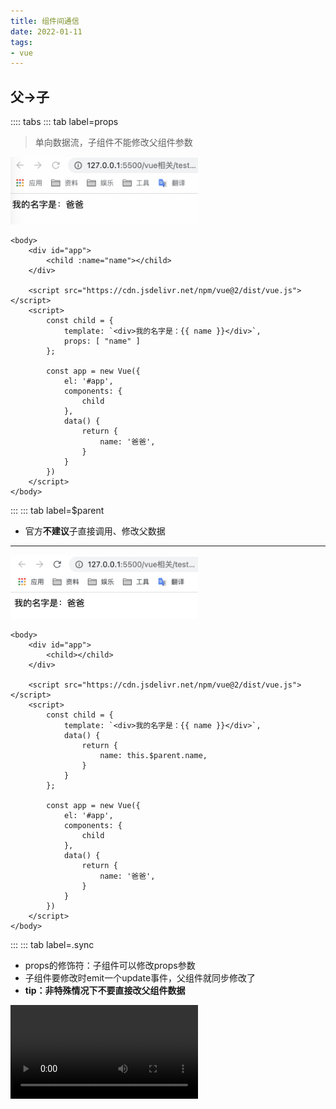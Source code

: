 ```yaml
---
title: 组件间通信
date: 2022-01-11
tags:
- vue
---
```

## 父->子
:::: tabs
::: tab label=props
>单向数据流，子组件不能修改父组件参数

<img src="./assets/props1.png" style="width:300px;">

```html{3,9-10,20}
<body>
    <div id="app">
        <child :name="name"></child>
    </div>

    <script src="https://cdn.jsdelivr.net/npm/vue@2/dist/vue.js"></script>
    <script>
        const child = {
            template: `<div>我的名字是：{{ name }}</div>`,
            props: [ "name" ]
        };

        const app = new Vue({
            el: '#app',
            components: {
                child
            },
            data() {
                return {
                    name: '爸爸',
                }
            }
        })
    </script>
</body>
```
:::
::: tab label=$parent
* 官方**不建议**子直接调用、修改父数据
---
<img src="./assets/props2.png" style="width:300px;">

```html{12,24}
<body>
    <div id="app">
        <child></child>
    </div>

    <script src="https://cdn.jsdelivr.net/npm/vue@2/dist/vue.js"></script>
    <script>
        const child = {
            template: `<div>我的名字是：{{ name }}</div>`,
            data() {
                return {
                    name: this.$parent.name,
                }
            }
        };

        const app = new Vue({
            el: '#app',
            components: {
                child
            },
            data() {
                return {
                    name: '爸爸',
                }
            }
        })
    </script>
</body>
```
:::
::: tab label=.sync
* props的修饰符：子组件可以修改props参数
* 子组件要修改时emit一个update事件，父组件就同步修改了
* **tip：非特殊情况下不要直接改父组件数据**

<video src="./assets/props5.mp4" style="width:300px;" controls />

```html{4,15,19-28}
<body>
    <div id="app">
        父组件内：{{name}}
        <child :name.sync="name"></child>
    </div>

    <script src="https://cdn.jsdelivr.net/npm/vue@2/dist/vue.js"></script>
    <script>
        const child = {
            template: `
            <div>
                子组件内：{{ myName }}
            </div>
            `,
            props: [ 'name' ],
            mounted() {
                setTimeout(() => this.myName = '儿子', 2000)
            },
            computed: {
                myName: {
                    get() {
                        return this.name;
                    },
                    set(newVal) {
                        this.$emit('update:name', newVal);
                    }
                }
            }
        };

        const app = new Vue({
            el: '#app',
            components: {
                child
            },
            data() {
                return {
                    name: '爸爸'
                }
            }
        })
    </script>
</body>
```
:::
::: tab label=v-model
* v-model子组件拿的props一定是`value`
* 发射的事件名默认是`input`，可以通过【model:{event: 'eName'}】来修改

<video src="./assets/props6.mp4" style="width:300px;" controls />

```html{4,15-16,26}
<body>
    <div id="app">
        父组件内：{{name}}
        <child v-model="name"></child>
    </div>

    <script src="https://cdn.jsdelivr.net/npm/vue@2/dist/vue.js"></script>
    <script>
        const child = {
            template: `
            <div>
                子组件内：{{ myName }}
            </div>
            `,
            props: [ 'value' ],
            model: { event: 'inputVal' },
            mounted() {
                setTimeout(() => this.myName = '儿子', 2000)
            },
            computed: {
                myName: {
                    get() {
                        return this.value;
                    },
                    set(newVal) {
                        this.$emit('inputVal', newVal);
                    }
                }
            }
        };

        const app = new Vue({
            el: '#app',
            components: {
                child
            },
            data() {
                return {
                    name: '爸爸'
                }
            }
        })
    </script>
</body>
```
:::
::::
## 子->父
:::: tabs
::: tab label=$emit
<video src="./assets/props3.mp4" style="width:400px;" controls />

```html{3-4,22,38-40}
<body>
    <div id="app">
        父组件内的name:{{name}}
        <child @btn-clk="change"></child>
    </div>

    <script src="https://cdn.jsdelivr.net/npm/vue@2/dist/vue.js"></script>
    <script>
        const child = {
            template: `
            <div>
                <button @click='clk'>按钮</button>
            </div>
            `,
            data() {
                return {
                    name: '儿子',
                }
            },
            methods: {
                clk() {
                    this.$emit('btn-clk', this.name);
                }
            }
        };

        const app = new Vue({
            el: '#app',
            components: {
                child
            },
            data() {
                return {
                    name: '爸爸',
                }
            },
            methods: {
                change(newName) {
                    this.name = newName;
                }
            }
        })
    </script>
</body>
```
:::
::: tab label=$refs
* 通过ref收集子组件实例，**通过实例获取子组件上的属性或调用方法**
* $refs 只会在**组件渲染完成之后生效**，并且它们不是响应式的。这仅作为一个用于直接操作子组件的“逃生舱”——你**应该避免在模板或计算属性中访问 $refs**。
---
<img src="./assets/props4.png" style="width:300px;">

```html{26-28}
<body>
    <div id="app">
        <child ref="child"></child>
    </div>

    <script src="https://cdn.jsdelivr.net/npm/vue@2/dist/vue.js"></script>
    <script>
        const child = {
            template: `
            <div>
                子组件name:{{name}}
            </div>
            `,
            data() {
                return {
                    name: '儿子',
                }
            }
        };

        const app = new Vue({
            el: '#app',
            components: {
                child
            },
            mounted() {
                console.log('父组件mounted:', this.$refs.child.name)
            }
        })
    </script>
</body>
```
:::
::: tab label=$children
* 可以拿到所有子组件的数组
* 一般不这么用，一般都是【$refs】拿。除非某个父组件的子组件都是同一个子组件的复用，这个方法比较适合

<video src="./assets/props9.mp4" style="width:300px;" controls />

```html{21-23,38}
<body>
    <div id="app">
        父组件内：{{name}}
        <child></child>
    </div>

    <script src="https://cdn.jsdelivr.net/npm/vue@2/dist/vue.js"></script>
    <script>
        const child = {
            template: `
            <div>
                子组件：{{ name }}
            </div>
            `,
            data() {
                return {
                    name: '儿子',
                }
            },
            methods: {
                changeName() {
                    this.name = "张三"
                }
            }
        };

        const app = new Vue({
            el: '#app',
            components: {
                child
            },
            data() {
                return {
                    name: '爸爸'
                }
            },
            mounted() {
                setTimeout(() => this.$children[0].changeName(), 2000)
            }
        })
    </script>
</body>
```
:::
::: tab label=作用域slot
* 父组件使用子组件slot的时候，可以使用作用域slot，子组件可以传递

<img src="./assets/props15.png" style="width:300px;">

```html{3-5,13}
<body>
    <div id="app">
        <child v-slot="data">
            {{data.money}} 元
        </child>
    </div>

    <script src="https://cdn.jsdelivr.net/npm/vue@2/dist/vue.js"></script>
    <script>
        const child = {
            template: `
            <div>
                <slot :money="money"/>
            </div>
            `,
            data() {
                return {
                    money: 1000
                }
            }
        };

        const app = new Vue({
            el: '#app',
            components: {
                child
            }
        })
    </script>
</body>
```
:::
::::
## 跨级共享
:::: tabs
::: tab label=$root
* 获取根组件，无论多少级都可以获取

<video src="./assets/props11.mp4" style="width:300px;" controls />

```html{17,33-35}
<body>
    <div id="app">
        根组件内：{{name}}
        <child></child>
    </div>

    <script src="https://cdn.jsdelivr.net/npm/vue@2/dist/vue.js"></script>
    <script>
        const child = {
            template: `
            <div>
                <button @click="change">子组件按钮</button>
            </div>
            `,
            methods: {
                change() {
                    this.$root.changeName("张三")
                }
            }
        };

        const app = new Vue({
            el: '#app',
            components: {
                child
            },
            data() {
                return {
                    name: '爸爸'
                }
            },
            methods: {
                changeName(newName) {
                    this.name = newName;
                }
            }
        })
    </script>
</body>
```
:::
::: tab label=$attrs
* 跨级传参，子组件对下级【v-bind="$attrs"】
* **子组件内不能对数据有任何处理，也不能用props接收**，要使用可以用`$attrs`来获取值。
* 如果子组件要接受props的话，传给孙组件的时候可以用【v-bind="$props"】替代

<img src="./assets/props7.png" style="width:300px;">

```html{4,12,20-21}
<body>
    <div id="app">
        父组件内：{{name}}
        <child :name="name"></child>
    </div>

    <script src="https://cdn.jsdelivr.net/npm/vue@2/dist/vue.js"></script>
    <script>
        const grandchild = {
            template: `
            <div>
                孙组件内：{{ $attrs.name }}
            </div>
            `, 
        };

        const child = {
            template: `
            <div>
                子组件内：{{ $attrs.name }}
                <grandchild v-bind="$attrs" />
            </div>
            `,
            components: {
                grandchild
            }
        };

        const app = new Vue({
            el: '#app',
            components: {
                child
            },
            data() {
                return {
                    name: '爸爸'
                }
            }
        })
    </script>
</body>
```
:::
::: tab label=$listeners
* 父组件对子组件的所有事件监听器
* 可以直接把父组件的所有监听器传给孙组件【v-on="$listeners"】

<video src="./assets/props8.mp4" style="width:300px" controls />

```html{4,12,17,25}
<body>
    <div id="app">
        父组件内：{{name}}
        <child @change-name="change"></child>
    </div>

    <script src="https://cdn.jsdelivr.net/npm/vue@2/dist/vue.js"></script>
    <script>
        const grandchild = {
            template: `
            <div>
                <button @click="btnClk">孙组件按钮</button>
            </div>
            `,
            methods: {
                btnClk() {
                    this.$emit('change-name', '张三')
                }
            }
        };

        const child = {
            template: `
            <div>
                <grandchild v-on="$listeners" />
            </div>
            `,
            components: {
                grandchild
            },
        };

        const app = new Vue({
            el: '#app',
            components: {
                child
            },
            data() {
                return {
                    name: '爸爸'
                }
            },
            methods: {
                change(newVal) {
                    this.name = newVal;
                }
            }
        })
    </script>
</body>
```
* 也可以只传某一个
```html
<grandchild @change-name="$listeners['change-name']" />
```
:::
::: tab label=provide
* 提供给后代组件公用的数据或方法。**不是响应式的，所以尽量传递常量或者方法**
* 后代需要使用的位置用inject来注入方法。
* 注：【provide:{}】不能拿到this，可以传递函数或常量，【provide()】可以拿到this

<video src="./assets/props12.mp4" style="width:300px;" controls />

```html{13,16,29-34}
<body>
    <div id="app">
        根组件内：{{name}}
        <child></child>
    </div>

    <script src="https://cdn.jsdelivr.net/npm/vue@2/dist/vue.js"></script>
    <script>
        const child = {
            template: `
            <div>
                子组件内：{{ name }}
                <button @click="changeName('张三')">子组件按钮</button>
            </div>
            `,
            inject: [ 'changeName', 'name' ]
        };

        const app = new Vue({
            el: '#app',
            components: {
                child
            },
            data() {
                return {
                    name: '爸爸'
                }
            },
            provide() {
                return {
                    changeName: this.changeName,
                    name: this.name
                }
            },
            methods: {
                changeName(newName) {
                    this.name = newName;
                }
            }
        })
    </script>
</body>
```
:::
::: tab label=$bus
* 通过原型链上共享一个VUE实例来共享事件监听
* 三种定义方式
```js
// Bus.js
import Vue from "vue"
export default new Vue()

// 方法二 直接挂载到全局
// main.js
import Vue from "vue"
Vue.prototype.$bus = new Vue()

// 方法三 注入到 Vue 根对象上
// main.js
import Vue from "vue"
new Vue({
    el:"#app",
    data:{
        $bus: new Vue()
    }
})
```
* 例：

<video src="./assets/props13.mp4" style="width:300px;" controls />

```html{9,18-20,35-37,39-41}
<body>
    <div id="app">
        根组件内：{{ count }}
        <child></child>
    </div>

    <script src="https://cdn.jsdelivr.net/npm/vue@2/dist/vue.js"></script>
    <script>
        Vue.prototype.$bus = new Vue();

        const child = {
            template: `
            <div>
                <button @click="btnClk">子组件按钮</button>
            </div>
            `,
            methods: {
                btnClk() {
                    this.$bus.$emit('addCount');
                }
            }
        };

        const app = new Vue({
            el: '#app',
            components: {
                child
            },
            data() {
                return {
                    count: 0,
                }
            },
            mounted() {
                this.$bus.$on('addCount', () => {
                    this.count++;
                })
            },
            destroyed() {
                this.$bus.$off('addCount');
            },
        })
    </script>
</body>
```
:::
::::
## VueX
::: tip
* [VueX官网](https://vuex.vuejs.org/zh/#%E4%BB%80%E4%B9%88%E6%98%AF-%E7%8A%B6%E6%80%81%E7%AE%A1%E7%90%86%E6%A8%A1%E5%BC%8F)
* 状态管理模式。它采用集中式存储管理应用的所有组件的状态，并以相应的规则保证状态以一种可预测的方式发生变化。
* 配合vue-devtools，可以生成状态快照，方便调试
:::
:::: tabs
::: tab label=概念
<img src="./assets/vuex.png" style="width:500px;">

* 通过store.state获取数据
* dispatch调用actions
* commit调用mutations
* mutations触发数据源state改变能够被devtools记录前后的数据快照，从而方便调试
>常被管理的状态：用户名、头像、地理位置等信息，商品收藏、购物车等信息。
:::
::: tab label=起步
<video src="./assets/vuex.mp4" style="width:300px;" controls />

```html{9,11-20,24}
<body>
    <div id="app">
        {{$store.state.count}}
    </div>

    <script src="https://cdn.jsdelivr.net/npm/vue@2/dist/vue.js"></script>
    <script src="https://unpkg.com/vuex@3.6.2/dist/vuex.js"></script>
    <script>
        Vue.use(Vuex);

        const store = new Vuex.Store({
            state: {
                count: 0
            },
            mutations: {
                increment (state) {
                    state.count++;
                }
            }
        });

        const app = new Vue({
            el: '#app',
            store,
            mounted() {
                setInterval(() => this.$store.commit('increment'), 1000);
            }
        })
    </script>
</body>
```
:::
::: tab label=state
* 状态源，每个应用只应该包含一个状态源。定义：
```js{2-4}
const store = new Vuex.Store({
    state: {
        count: 0
    },
    mutations: {
        increment (state) {
            state.count++;
        }
    }
});
```
* 组件内调用：
```js
computed: {
    count() {
        return this.$store.state.count;
    }
}
```
>mapState：提供更简单的获取方式：
```html{10,21,36-38}
<body>
    <div id="app">
        {{count}}
    </div>

    <script src="https://cdn.jsdelivr.net/npm/vue@2/dist/vue.js"></script>
    <script src="https://unpkg.com/vuex@3.6.2/dist/vuex.js"></script>
    <script>
        Vue.use(Vuex);
        const { mapState } = Vuex;

        const store = new Vuex.Store({
            state: {
                count: 0
            },
            mutations: {
                increment (state) {
                    state.count++;
                }
            },
            computed: mapState(['count']),

            // 写法二：
            // computed: mapState({
            //     count: state => state.count,
            //     countAlias: 'count',
            //     countPlusLocalState (state) {
            //         return state.count + this.localCount
            //     }
            // })
        });

        const app = new Vue({
            el: '#app',
            store,
            computed: {
                ...mapState([ 'count' ]),
            }
        })
    </script>
</body>
```
:::
::: tab label=getters
* 作用：类似组件内的computed，能将store内的值进行计算制作出新的变量名，并且能够随着依赖变量的改变而改变
* 入参：`state`

<video src="./assets/vuex4.mp4" style="width:300px;" controls />

```html
<body>
    <div id="app">
        {{ dollar }}
    </div>

    <script src="https://cdn.jsdelivr.net/npm/vue@2/dist/vue.js"></script>
    <script src="https://unpkg.com/vuex@3.6.2/dist/vuex.js"></script>
    <script>
        Vue.use(Vuex);

        const store = new Vuex.Store({
            state: {
                money: 10
            },
            mutations: {
                increment (state) {
                    state.money++;
                }
            },
            getters: {
                dollar(state) {
                    return '$' + (state.money * 7.2).toFixed(2);
                }
            }
        });

        const app = new Vue({
            el: '#app',
            store,
            mounted() {
                setInterval(() => this.$store.commit('increment'), 1000);
            },
            computed: {
                dollar() {
                    return this.$store.getters.dollar;
                }
            }
        })
    </script>
</body>
```
>getters也有类似的`mapGetters`辅助函数
:::
::: tab label=mutations
* 更改vuex数据源的唯一方法是`commit`触发`mutations`
* 只能进行**同步修改**，异步需要借助`actions`
* mutations:
    * 入参：state, payload
    * payload：提交的`载荷`数据
    * 名字是唯一，一般使用一个`mutations-types.js`文件保存所有的mutations名，以便统一。
```js
// mutations-types.js
export const ADD_COUNT = 'addCount';
```
```js
mutations: {
    [ADD_COUNT](state, payload) {
        const { num } = payload;
        state.count += num;
    }
}
```
* commit：
    * 组件内触发mutations的方式。
    * 入参：{type, payload} | type, payload
```js
this.$store.commit([ADD_COUNT], {
    num: 10
})
```
* 也支持`mapMutations`简写
```js
// 导出，组件内在 methods 混入
methods: {
    ...mapMutations([
      'increment', // 将 `this.increment()` 映射为 `this.$store.commit('increment')`
    ]),

    ...mapMutations({
      add: 'increment' // 将 `this.add()` 映射为 `this.$store.commit('increment')`
    })
}
```
:::
::: tab label=actions
* action内支持异步操作，然后再commit让mutation去修改数据源状态。
* 组件内用dispatch去触发actions
* 入参：
    * context。可以拿到commit方法和state、getters。
    * payload。dispatch的载荷。
>不直接传store的原因是：store可以设置modules模块划分，但是这里的数据一般都是只要管自己的模块的state，不应该直接拿到全部的store。要拿全局的对象可以用{ rootState }
```js
actions: {
    increment ({ commit }) {
        commit('increment');
    }
}
```
* 处理异步：
```js
actions: {
    increment ({ commit }) {
        return new Promise(resolve => {
            fetch('xxx')
            .then(res => res.json())
            .then(res => resolve(res));
        }).then(res => commit('increment'));
    }
}
```
* 异步调用：
```js
this.$store.dispatch('increment').then(...)
```
:::
::: tab label=module
* 将store内的状态和对应管理的mutations、actions、getters切割到不同的模块，方便管理
```js
const moduleA = {
  state: () => ({ ... }),
  mutations: { ... },
  actions: { ... },
  getters: { ... }
}

const moduleB = {
  state: () => ({ ... }),
  mutations: { ... },
  actions: { ... }
}

const store = new Vuex.Store({
  modules: {
    a: moduleA,
    b: moduleB
  }
})

store.state.a // -> moduleA 的状态
store.state.b // -> moduleB 的状态
```
:::
::::